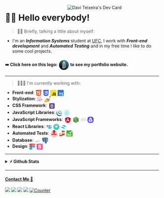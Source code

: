 <a href="https://app.daily.dev/daviteixeira-btm"><img align="right" src="https://api.daily.dev/devcards/dbf60f42900a40d38f472b6863e827ca.png?r=be7" width="300" alt="Davi Teixeira's Dev Card"/></a>
# ✌🏾 Hello everybody!
> ✍🏾 Briefly, talking a little about myself:
<ul>
  <li>
    I'm an <b><i>Information Systems</i></b> student at <a href="https://www.quixada.ufc.br/">UFC</a>, I work with <b><i>Front-end development</i></b> and <b><i>Automated Testing</i></b> and in my free time I like to do some cool projects.
  </li>
</ul>

#### ➡️ Click here on this logo: <a href="https://daviteixeira.dev.br"><img src="img/logo-daviteixeira-dev.png" width="35" height="35" align="center" alt="Website logo of Davi Teixeira"></a> to see my portfolio website.
---

> 👨🏾‍💻 I'm currently working with:
<ul>
  <li><b>Front-end</b>: <a href="https://developer.mozilla.org/pt-BR/docs/Web/HTML"><img src="img/html5.png" width="20" height="20" alt="HTML 5" align="center"/></a> <a href="https://developer.mozilla.org/pt-BR/docs/Web/CSS"><img src="img/css3.png" width="20" height="20" alt="CSS 3" align="center"/></a> <a href="https://developer.mozilla.org/pt-BR/docs/Web/JavaScript"><img src="img/javascript.png" width="20" height="20" alt="JavaScript" align="center"/></a> <a href="https://www.typescriptlang.org/"><img src="img/typescript.png" width="20" height="20" alt="TypeScript" align="center"/></a></li>
  <li><b>Stylization</b>: <a href="https://sass-lang.com/"><img src="img/sass.png" width="20" height="20" alt="Sass" align="center"/></a> <a href="https://styled-components.com/"><img src="img/styled-components.png" width="20" height="20" alt="Styled Components" align="center"/></a></li>
  <li><b>CSS Framework</b>: <a href="https://getbootstrap.com/"><img src="img/bootstrap.png" width="25" height="25" alt="Bootstrap" align="center"/></a></li>
  <li><b>JavaScript Libraries</b>: <a href="https://jquery.com/"><img src="img/jquery.png" width="20" height="20" alt="jQuery" align="center"/></a> <a href="https://pt-br.reactjs.org/"><img src="img/reactjs.png" width="20" height="20" alt="React" align="center"/></a></li>
  <li><b>JavaScript Frameworks</b>: <a href="https://angular.io/"><img src="img/angular.png" width="25" height="25" alt="Algular" align="center"/></a> <a href="https://nodejs.org/en"><img src="img/nodejs.png" width="20" height="20" alt="NodeJS" align="center"/></a> <a href="https://expressjs.com/pt-br/"><img src="img/expressjs.png" width="20" height="20" alt="Express" align="center"/></a> <a href="https://adonisjs.com/" ><img src="img/adonisjs.png" width="20" height="20" alt="AdonisJS"align="center"/></a></li>
  <li><b>React Libraries</b>: <a href="https://mui.com/"><img src="img/material-ui.png" width="20" height="20" alt="Material UI" align="center"/></a> <a href="https://chakra-ui.com/"><img src="img/chakra-ui.png" width="20" height="20" alt="Chakra UI" align="center"/></a> <a href="https://tailwindcss.com/"><img src="img/tailwindcss.png" width="20" height="20" alt="Tailwind CSS" align="center"/></a></li>
  <li><b>Automated Tests</b>: <a href="https://testing-library.com/"><img src="img/react-testing-library.png" width="25" height="25" alt="React Testing Library" align="center"/></a> <a href="https://jestjs.io/pt-BR/"><img src="img/jest.png" width="20" height="20" alt="Jest" align="center"/></a> <a href="https://www.selenium.dev/"><img src="img/selenium.png" width="20" height="20" alt="Selenium" align="center"/></a></li>
  <li><b>Database</b>: <a href="https://www.mysql.com/"><img src="img/mysql.png" width="20" height="20" alt="MySQL" align="center"/></a> <a href="https://www.postgresql.org/" ><img src="img/postgresql.png" width="20" height="20" alt="PostgreSQL" align="center"/></a></li>
  <li><b>Design</b>: <a href="https://www.figma.com/"><img src="img/figma.png" width="20" height="20" alt="Figma" align="center"/></a> <a href="https://storybook.js.org/"><img src="img/storybook.png" width="20" height="20" alt="Storybook" align="center"/></a></li>
</ul>

---

<details>
  <summary><b>⚡ Github Stats</b></summary>
  <br/>
  <a href="https://github.com/daviteixeira-btm">
  <img width="300px" align="center" src="https://github-readme-stats.vercel.app/api/top-langs/?username=daviteixeira-btm&layout=compact&langs_count=8&theme=gotham"/>
  <img width="420px" align="center" src="https://github-readme-stats.vercel.app/api?username=daviteixeira-btm&show_icons=true&theme=gotham&include_all_commits=true&count_private=true"/>
</details>

---

#### Contact Me :speech_balloon:

[![](https://img.shields.io/badge/LinkedIn-0A66C2.svg?style=for-the-badge&logo=LinkedIn&logoColor=white)](https://www.linkedin.com/in/daviteixeira-me/)
[![](https://img.shields.io/badge/Instagram-E4405F.svg?style=for-the-badge&logo=Instagram&logoColor=white)](https://www.instagram.com/daviteixeira.dev/)
[![](https://img.shields.io/badge/Gmail-EA4335.svg?style=for-the-badge&logo=Gmail&logoColor=white)](mailto:daviteixeira.dev@gmail.com)
[![](https://img.shields.io/badge/Medium-000000.svg?style=for-the-badge&logo=Medium&logoColor=white)](https://medium.com/@daviteixeira.btm)
[![Counter](https://komarev.com/ghpvc/?username=daviteixeira-btm&color=brightgreen)](https://www.daviteixeira.dev.br)
